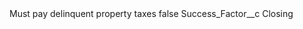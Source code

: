 <?xml version="1.0" encoding="UTF-8"?>
<CustomMetadata xmlns="http://soap.sforce.com/2006/04/metadata" xmlns:xsi="http://www.w3.org/2001/XMLSchema-instance" xmlns:xsd="http://www.w3.org/2001/XMLSchema">
    <label>Must pay delinquent property taxes</label>
    <protected>false</protected>
    <values>
        <field>Success_Factor__c</field>
        <value xsi:type="xsd:string">Closing</value>
    </values>
</CustomMetadata>
